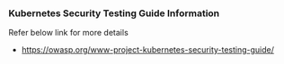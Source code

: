### Kubernetes Security Testing Guide Information

Refer below link for more details
- https://owasp.org/www-project-kubernetes-security-testing-guide/
